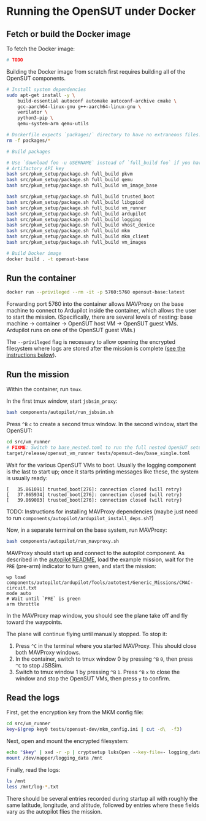 # Running the OpenSUT under Docker

## Fetch or build the Docker image

To fetch the Docker image:

```sh
# TODO
```

Building the Docker image from scratch first requires building all of the
OpenSUT components.

```sh
# Install system dependencies
sudo apt-get install -y \
    build-essential autoconf automake autoconf-archive cmake \
    gcc-aarch64-linux-gnu g++-aarch64-linux-gnu \
    verilator \
    python3-pip \
    qemu-system-arm qemu-utils

# Dockerfile expects `packages/` directory to have no extraneous files.
rm -f packages/*

# Build packages

# Use `download foo -u USERNAME` instead of `full_build foo` if you have an
# Artifactory API key
bash src/pkvm_setup/package.sh full_build pkvm
bash src/pkvm_setup/package.sh full_build qemu
bash src/pkvm_setup/package.sh full_build vm_image_base

bash src/pkvm_setup/package.sh full_build trusted_boot
bash src/pkvm_setup/package.sh full_build libgpiod
bash src/pkvm_setup/package.sh full_build vm_runner
bash src/pkvm_setup/package.sh full_build ardupilot
bash src/pkvm_setup/package.sh full_build logging
bash src/pkvm_setup/package.sh full_build vhost_device
bash src/pkvm_setup/package.sh full_build mkm
bash src/pkvm_setup/package.sh full_build mkm_client
bash src/pkvm_setup/package.sh full_build vm_images

# Build Docker image
docker build . -t opensut-base
```

## Run the container

```sh
docker run --privileged --rm -it -p 5760:5760 opensut-base:latest
```

Forwarding port 5760 into the container allows MAVProxy on the base machine to
connect to Ardupilot inside the container, which allows the user to start the
mission.  (Specifically, there are several levels of nesting: base machine ->
container -> OpenSUT host VM -> OpenSUT guest VMs.  Ardupilot runs on one of
the OpenSUT guest VMs.)

The `--privileged` flag is necessary to allow opening the encrypted filesystem
where logs are stored after the mission is complete ([see the instructions
below](#read-the-logs)).

## Run the mission

Within the container, run `tmux`.

In the first tmux window, start `jsbsim_proxy`:

```sh
bash components/autopilot/run_jsbsim.sh
```

Press `^B` `c` to create a second tmux window.  In the second window, start the
OpenSUT:

```sh
cd src/vm_runner
# FIXME: Switch to base_nested.toml to run the full nested OpenSUT setup
target/release/opensut_vm_runner tests/opensut-dev/base_single.toml
```

Wait for the various OpenSUT VMs to boot.  Usually the logging component is the
last to start up; once it starts printing messages like these, the system is
usually ready:

```
[   35.861091] trusted_boot[276]: connection closed (will retry)
[   37.865934] trusted_boot[276]: connection closed (will retry)
[   39.869003] trusted_boot[276]: connection closed (will retry)
```

TODO: Instructions for installing MAVProxy dependencies (maybe just need to run
`components/autopilot/ardupilot_install_deps.sh`?)

Now, in a separate terminal on the base system, run MAVProxy:

```sh
bash components/autopilot/run_mavproxy.sh
```

MAVProxy should start up and connect to the autopilot component.  As described
in the [autopilot README](../components/autopilot/README.md), load the example
mission, wait for the `PRE` (pre-arm) indicator to turn green, and start the
mission:

```
wp load components/autopilot/ardupilot/Tools/autotest/Generic_Missions/CMAC-circuit.txt
mode auto
# Wait until `PRE` is green
arm throttle
```

In the MAVProxy map window, you should see the plane take off and fly toward
the waypoints.

The plane will continue flying until manually stopped.  To stop it:
1. Press `^C` in the terminal where you started MAVProxy.  This should close
   both MAVProxy windows.
2. In the container, switch to tmux window 0 by pressing `^B` `0`, then press
   `^C` to stop JSBSim.
3. Switch to tmux window 1 by pressing `^B` `1`.  Press `^B` `x` to close the
   window and stop the OpenSUT VMs, then press `y` to confirm.

## Read the logs

First, get the encryption key from the MKM config file:

```sh
cd src/vm_runner
key=$(grep key0 tests/opensut-dev/mkm_config.ini | cut -d\  -f3)
```

Next, open and mount the encrypted filesystem:

```sh
echo "$key" | xxd -r -p | cryptsetup luksOpen --key-file=- logging_data.img logging_data
mount /dev/mapper/logging_data /mnt
```

Finally, read the logs:

```sh
ls /mnt
less /mnt/log-*.txt
```

There should be several entries recorded during startup all with roughly the
same latitude, longitude, and altitude, followed by entries where these fields
vary as the autopilot flies the mission.

